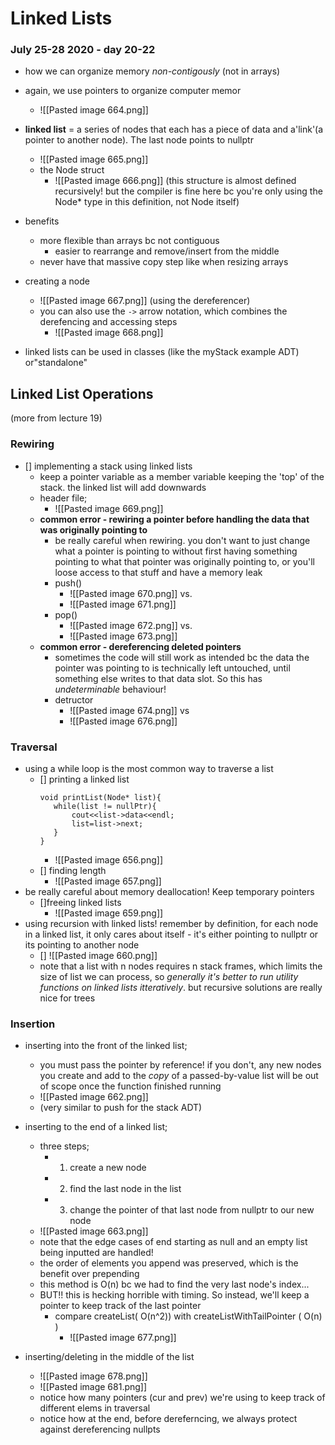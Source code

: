 # Linked Lists
### July 25-28 2020 - day 20-22

- how we can organize memory *non-contigously* (not in arrays)
- again, we use pointers to organize computer memor
	- ![[Pasted image 664.png]]

- **linked list** = a series of nodes that each has a piece of data and  a'link'(a pointer to another node). The last node points to nullptr
	- ![[Pasted image 665.png]]
	- the Node struct
		- ![[Pasted image 666.png]] (this structure is almost defined recursively! but the compiler is fine here bc you're only using the Node* type in this definition, not Node itself)
- benefits
	- more flexible than arrays bc not contiguous
		- easier to rearrange and remove/insert from the middle
	- never have that massive copy step like when resizing arrays 
- creating a node
	- ![[Pasted image 667.png]] (using the dereferencer)
	- you can also use the `->` arrow notation, which combines the derefencing and accessing steps
		- ![[Pasted image 668.png]]

- linked lists can be used in classes (like the myStack example ADT) or"standalone"

## Linked List Operations
 (more from lecture 19)

### Rewiring
- [] implementing a stack using linked lists
	- keep a pointer variable as a member variable keeping the 'top' of the stack. the linked list will add downwards
	- header file; 
		- ![[Pasted image 669.png]]
	- **common error - rewiring a pointer before handling the data that was originally pointing to**
		- be really careful when rewiring. you don't want to just change what a pointer is pointing to without first having something pointing to what that pointer was originally pointing to, or you'll loose access to that stuff and have a memory leak
		- push()
			- ![[Pasted image 670.png]] vs.
			- ![[Pasted image 671.png]]
		- pop()
			- ![[Pasted image 672.png]] vs.
			- ![[Pasted image 673.png]]
	- **common error - dereferencing deleted pointers**
		- sometimes the code will still work as intended bc the data the pointer was pointing to is technically left untouched, until something else writes to that data slot. So this has *undeterminable* behaviour!
		- detructor
			- ![[Pasted image 674.png]] vs 
			- ![[Pasted image 676.png]]

 ### Traversal
 - using a while loop is the most common way to traverse a list
	 - [] printing a linked list
		 ```
		 void printList(Node* list){
			while(list != nullPtr){
				cout<<list->data<<endl;
				list=list->next;
			}
		 } 
		```
		- ![[Pasted image 656.png]]
	- [] finding length
		- ![[Pasted image 657.png]]
- be really careful about memory deallocation! Keep temporary pointers 
	- []freeing linked lists
		- ![[Pasted image 659.png]]
- using recursion with linked lists! remember by definition, for each node in a linked list, it only cares about itself - it's either pointing to nullptr or its pointing to another node
	- [] ![[Pasted image 660.png]] 
	- note that a list with n nodes requires n stack frames, which limits the size of list we can process, so *generally it's better to run utility functions on linked lists itteratively*. but recursive solutions are really nice for trees


### Insertion
- inserting into the front of the linked list;
	- you must pass the pointer by reference! if you don't, any new nodes you create and add to the *copy* of a passed-by-value list will be out of scope once the function finished running
	- ![[Pasted image 662.png]]
	- (very similar to push for the stack ADT)

- inserting to the end of a linked list;
	- three steps;
		- 1. create a new node
		- 2. find the last node in the list
		- 3. change the pointer of that last node from nullptr to our new node
	- ![[Pasted image 663.png]]
	- note that the edge cases of end starting as null and an empty list being inputted are handled!
	- the order of elements you append was preserved, which is the benefit over prepending
	- this method is O(n) bc we had to find the very last node's index...
	- BUT!! this is hecking horrible with timing. So instead, we'll keep a pointer to keep track of the last pointer
		- compare createList( O(n^2)) with createListWithTailPointer ( O(n) ) 
			- ![[Pasted image 677.png]]

- inserting/deleting in the middle of the list
	- ![[Pasted image 678.png]]
	- ![[Pasted image 681.png]]
	- notice how many pointers (cur and prev) we're using to keep track of different elems in traversal
	- notice how at the end, before dereferncing, we always protect against dereferencing nullpts



